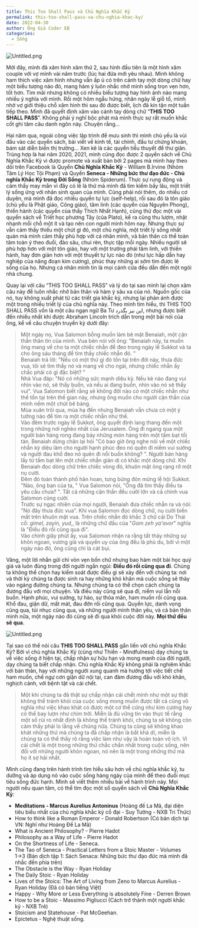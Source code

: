 ```yaml
---
title: This Too Shall Pass và Chủ Nghĩa Khắc Kỷ
permalink: this-too-shall-pass-va-chu-nghia-khac-ky/
date: 2022-04-30
author: Ông Già Coder EB
categories:
  - Sống
---
```


![Untitled.png](/images/302787d5-9f47-4f04-b685-29760c08bf95/Untitled.png)


Mới đây, mình đã xăm hình xăm thứ 2, sau hình đầu tiên là một hình xăm couple với vợ mình vài năm trước (lúc hai đứa mới yêu nhau). Mình không ham thích việc xăm hình nhưng vẫn ấp ủ có trên cánh tay một dòng chữ hay một biểu tượng nào đó, mang hàm ý luôn nhắc nhở mình sống trọn vẹn hơn, tốt hơn. Tìm mãi nhưng không có nhiều biểu tượng hay hình ảnh nào mang nhiều ý nghĩa với mình. Rồi một hôm ngẫu hứng, nhân ngày lễ giỗ tổ, mình nhờ vợ giới thiệu chỗ xăm hình thì sau đó được biết, lịch đã kín tận một tuần tiếp theo. Mình đã quyết định xăm vào cánh tay dòng chữ “**THIS TOO SHALL PASS**”. Không phải ý nghĩ bộc phát mà mình thực sự rất muốn khắc cốt ghi tâm câu danh ngôn này. Chuyện rằng...


Hai năm qua, ngoài công việc lập trình để mưu sinh thì mình chủ yếu là vùi đầu vào các quyển sách, bài viết về kinh tế, tài chính, đầu tư chứng khoán, bám sát diễn biến thị trường... Xen kẽ là các quyển tiểu thuyết để thư giãn. Trùng hợp là hai năm 2020, 2021, mình cũng đọc được 2 quyển sách về Chủ Nghĩa Khắc Kỷ vì được promote và xuất bản bởi 2 pages mà mình hay theo dõi trên Facebook là Quyển **Chủ Nghĩa Khắc Kỷ** - William B.Irvine (Nhóm Tâm Lý Học Tội Phạm) và Quyển **Seneca - Những bức thư đạo đức - Chủ nghĩa Khắc Kỷ trong Đời Sống** (Nhóm Spiderum). Thực sự rung động và cảm thấy may mắn vì đây có lẽ là thứ mà mình đã tìm kiếm bấy lâu, một triết lý sống ứng với nhân sinh quan của mình. Cũng phải nói thêm, do nhiều cơ duyên, mà mình đã đọc nhiều quyển tự lực (self-help), rồi sau đó là tôn giáo (chủ yếu là Phật giáo, Công giáo), tâm linh (các quyển của Nguyên Phong), thiền hành (các quyển của thầy Thích Nhất Hạnh), cũng thử đọc một vài quyển sách về Triết học phương Tây (của Plato), kể ra cũng thu lượm, nhặt nhạnh mỗi chỗ một ít và tạo nên con người mình hôm nay. Nhưng thực sự vẫn cảm thấy thiếu một chút gì đó, một chủ nghĩa, một triết lý sống nhất quán mà mình cảm thấy phù hợp với cá nhân mình, và bản thân có thể toàn tâm toàn ý theo đuổi, đào sâu, chui rèn, thực tập mỗi ngày. Nhiều người sẽ phù hợp hơn với một tôn giáo, hay với một trường phái tâm linh, với thiền hành, hay đơn giản hơn với một thuyết tự lực nào đó (như lực hấp dẫn hay nghiệp của năng đoạn kim cương), phúc thay những ai sớm tìm được lẽ sống của họ. Nhưng cá nhân mình tin là mọi cánh cửa đều dẫn đến một ngôi nhà chung.


Quay lại với câu “THIS TOO SHALL PASS” và lý do tại sao mình lại chọn xăm câu này để luôn nhắc nhở bản thân và hàm ý sâu xa của nó. Nguồn gốc của nó, tuy không xuất phát từ các triết gia khắc kỷ, nhưng lại phản ánh được một trong nhiều triết lý của chủ nghĩa này. Theo mình tìm hiểu, thì THIS TOO SHALL PASS vốn là một câu ngạn ngữ Ba Tư این نیز بگذرد, nhưng được biết đến nhiều nhất khi được Abraham Lincoln trích dẫn trong một bài nói của ông, kể về câu chuyện truyền kỳ dưới đây:


> Một ngày nọ, Vua Salomon bỗng muốn làm bẽ mặt Benaiah, một cận thần thân tín của mình. Vua bèn nói với ông: "Benaiah này, ta muốn ông mang về cho ta một chiếc nhẫn để đeo trong ngày lễ Sukkot và ta cho ông sáu tháng để tìm thấy chiếc nhẫn đó. "  
> Benaiah trả lời: "Nếu có một thứ gì đó tồn tại trên đời này, thưa đức vua, tôi sẽ tìm thấy nó và mang về cho ngài, nhưng chiếc nhẫn ấy chắc phải có gì đặc biệt? "  
> Nhà Vua đáp: "Nó có những sức mạnh diệu kỳ. Nếu kẻ nào đang vui nhìn vào nó, sẽ thấy buồn, và nếu ai đang buồn, nhìn vào nó sẽ thấy vui". Vua Salomon biết rằng sẽ không đời nào có một chiếc nhẫn như thế tồn tại trên thế gian này, nhưng ông muốn cho người cận thần của mình nếm một chút bẽ bàng.  
> Mùa xuân trôi qua, mùa hạ đến nhưng Benaiah vẫn chưa có một ý tưởng nào để tìm ra một chiếc nhẫn như thế.  
> Vào đêm trước ngày lễ Sukkot, ông quyết định lang thang đến một trong những nơi nghèo nhất của Jerusalem. Ông đi ngang qua một người bán hàng rong đang bày những món hàng trên một tấm bạt tồi tàn. Benaiah dừng chân lại hỏi "Có bao giờ ông nghe nói về một chiếc nhẫn kỳ diệu làm cho người hạnh phúc đeo nó quên đi niềm vui sướng và người đau khổ đeo nó quên đi nỗi buồn không? ". Người bán hàng lấy từ tấm bạt lên một chiếc nhẫn giản dị có khắc một dòng chữ. Khi Benaiah đọc dòng chữ trên chiếc vòng đó, khuôn mặt ông rạng rỡ một nụ cười.  
> Đêm đó toàn thành phố hân hoan, tưng bừng đón mừng lễ hội Sukkot.  
> "Nào, ông bạn của ta, " Vua Salomon nói, "Ông đã tìm thấy điều ta yêu cầu chưa? ". Tất cả những cận thần đều cười lớn và cả chính vua Salomon cũng cười.  
> Trước sự ngạc nhiên của mọi người, Benaiah đưa chiếc nhẫn ra và nói: "Nó đây thưa đức vua". Khi vua Salomon đọc dòng chữ, nụ cười biến mất trên khuôn mặt vua. Trên chiếc nhẫn đó khắc 3 chữ cái Do Thái cổ: _gimel, zayin, yud_,, là những chữ đầu của "_Gam zeh ya'avor_" nghĩa là "Điều đó rồi cũng qua đi".  
> Vào chính giây phút ấy, vua Salomon nhận ra rằng tất thảy những sự khôn ngoan, vương giả và quyền uy của ông đều là phù du, bởi vì một ngày nào đó, ông cũng chỉ là cát bụi.


Vâng, một lời nhắn gửi chỉ vỏn vẹn bốn chữ nhưng bao hàm một bài học quý giá và luôn đúng trong đời người ngắn ngủi: **Điều đó rồi cũng qua đi**. Chúng ta không thể chọn hay kiểm soát được điều gì sẽ xảy đến với chúng ta: nơi và thời kỳ chúng ta được sinh ra hay những khó khăn mà cuộc sống sẽ thảy vào ngáng đường chúng ta. Nhưng chúng ta có thể chọn cách chúng ta đương đầu với mọi chuyện. Và điều này cũng sẽ qua đi, niềm vui lẫn nỗi buồn. Hạnh phúc, vui sướng, tự hào, sự thỏa mãn, ham muốn rồi cũng qua. Khổ đau, giận dữ, mất mát, đau đớn rồi cũng qua. Quyền lực, danh vọng cũng qua, tủi nhục cũng qua, và những người mình thân yêu, và cả bản thân mình nữa, một ngày nào đó cũng sẽ đi qua khỏi cuộc đời này. **Mọi thứ đều sẽ qua**.


![Untitled.png](/images/302787d5-9f47-4f04-b685-29760c08bf95/Untitled_1.png)


Tại sao có thể nói câu **THIS TOO SHALL PASS** gắn liền với chủ nghĩa Khắc Kỷ? Bởi vì chủ nghĩa Khắc Kỷ (cũng như Thiền - Mindfulness) dạy chúng ta về việc sống ở hiện tại, chấp nhận sự hữu hạn và mong manh của đời người, dạy chúng ta biết chấp nhận. Chủ nghĩa Khắc Kỷ không phải là nghiêm khắc với bản thân, hay với những người xung quanh mà hướng tới việc tiết chế ham muốn, chế ngự cơn giận dữ nội tại, can đảm đương đầu với khó khăn, nghịch cảnh, với bệnh tật và cái chết.


> Một khi chúng ta đã thật sự chấp nhận cái chết mình như một sự thật không thể tránh khỏi của cuộc sống mong muốn được tất cả cũng vô nghĩa như việc khao khát có được một cơ thể cứng như kim cương hay có thể bay lượn như chim trời. Miễn là đủ vững tin vào thực tế rằng một số rủi ro nhất định là không thể tránh khỏi, chúng ta sẽ không còn cảm thấy phải lo lắng về chúng nữa. Chúng ta cũng sẽ không khao khát những thứ mà chúng ta đã chấp nhận là bất khả dĩ, miễn là chúng ta có thể thấy rõ rằng việc làm như vậy là hoàn toàn vô ích. Vì cái chết là một trong những thứ chắc chắn nhất trong cuộc sống, nên đối với những người khôn ngoan, nó nên là một trong những thứ mà họ ít sợ hãi nhất.


Mình cũng đang trên hành trình tìm hiểu sâu hơn về chủ nghĩa khắc kỷ, tu dưỡng và áp dụng nó vào cuộc sống hàng ngày của mình để theo đuổi mục tiêu sống đức hạnh. Mình sẽ viết thêm nhiều bài về hành trình này. Mọi người nếu quan tâm, có thể tìm đọc một số quyển sách về **Chủ Nghĩa Khắc Kỷ**:

- **Meditations - Marcus Aurelius Antoninus** (Hoàng đế La Mã, đại diện tiêu biểu nhất của chủ nghĩa khắc kỷ cổ đại - Suy Tưởng - NXB Tri Thức)
- How to think like a Roman Emperor - Donald Robertson (Có bản dịch tại VN: Nghĩ như Hoàng Đế La Mã)
- What is Ancient Philosophy? - Pierre Hadot
- Philosophy as a Way of Life - Pierre Hadot
- On the Shortness of Life - Seneca.
- The Tao of Seneca - Practical Letters from a Stoic Master - Volumes 1→3 (Bản dịch tập 1: Sách Senaca: Những bức thư đạo đức mà mình đã nhắc đến phía trên)
- The Obstacle is the Way - Ryan Holiday
- The Daily Stoic - Ryan Holiday
- Lives of the Stoics: The Art of Living from Zeno to Marcus Aurelius - Ryan Holiday (Đã có bản tiếng Việt)
- Happy - Why More or Less Everything is absolutely Fine - Derren Brown
- How to be a Stoic - Massimo Pigliucci (Cách trở thành một người khắc kỷ - NXB Trẻ)
- Stoicism and Statehouse - Pat McGeehan.
- Epictetus - Nghệ thuật sống.
